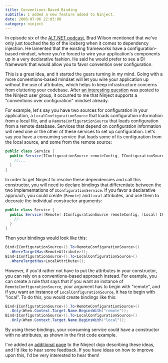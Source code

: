 ```yaml
---
title: Conventions-Based Binding
subtitle: I added a new feature added to Ninject.
date: 2008-07-06 22:03:00
category: ninject
---
```


<span class='drop-cap'>In episode six</span> of the [ALT.NET podcast](http://altnetpodcast.com/episodes/6-more-di-and-ioc), Brad Wilson mentioned that we've only just touched the tip of the iceberg when it comes to dependency injection. He lamented that the existing frameworks have a configuration-based mindset, where you're forced to wire your application's components up in a very declarative fashion. He said he would prefer to see a DI framework that would allow you to favor convention over configuration.

This is a great idea, and it started the gears turning in my mind. Going with a more conventions-based mindset will let you wire your application up without the use of attributes, which helps to keep infrastructure concerns from cluttering your codebase. After [an interesting question](http://groups.google.com/group/ninject/browse_thread/thread/c1651d006494a484) was posted to the Ninject user group, it occurred to me that Ninject supports a "conventions over configuration" mindset already.

For example, let's say you have two sources for configuration in your application, a `LocalConfigurationSource` that loads configuration information from a local file, and a `RemoteConfigurationSource` that loads configuration from a remote database. Services that depend on configuration information will need one or the other of these services to set up configuration. Let's say you have a consuming service that loads some of its configuration from the local source, and some from the remote source:

```csharp
public class Service {
  public Service(IConfigurationSource remoteConfig, IConfigurationSource localSource) {
    //...
  }
}
```

In order to get Ninject to resolve these dependencies and call this constructor, you will need to declare bindings that differentiate between the two implementations of `IConfigurationService`. If you favor a declarative approach, you could create `[Remote]` and `Local` attributes, and use them to decorate the individual constructor arguments:

```csharp
public class Service {
  public Service([Remote] IConfigurationSource remoteConfig, [Local] IConfigurationSource localSource) {
    //...
  }
}
```

Then your bindings would look like this:

```csharp
Bind<IConfigurationSource>().To<RemoteConfigurationSource>()
  .WhereTargetHas<RemoteAttribute>();
Bind<IConfigurationSource>().To<LocalConfigurationSource>()
  .WhereTargetHas<LocalAttribute>();
```

However, if you'd rather not have to put the attributes in your constructor, you can rely on a conventions-based approach instead. For example, you can create a rule that says that if you want an instance of `RemoteConfigurationSource`, your argument has to begin with "remote", and if you want an instance of `LocalConfigurationSource`, it has to begin with "local". To do this, you would create bindings like this:

```csharp
Bind<IConfigurationSource>().To<RemoteConfigurationSource>()
  .Only(When.Context.Target.Name.BeginsWith("remote"));
Bind<IConfigurationSource>().To<LocalConfigurationSource>()
  .Only(When.Context.Target.Name.BeginsWith("local"));
```

By using these bindings, your consuming service could have a constructor with no attributes, as shown in the first code example.

I've added an [additional page](http://dojo.ninject.org/wiki/display/NINJECT/Conventions-Based+Binding) to the Ninject dojo describing these ideas, and I'd like to hear some feedback. If you have ideas on how to improve upon this, I'd be very interested to hear them!
